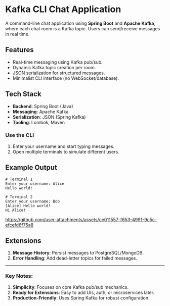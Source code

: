 # Kafka CLI Chat Application

A command-line chat application using **Spring Boot** and **Apache Kafka**, where each chat room is a Kafka topic. Users can send/receive messages in real time.

## Features
- Real-time messaging using Kafka pub/sub.
- Dynamic Kafka topic creation per room.
- JSON serialization for structured messages.
- Minimalist CLI interface (no WebSocket/database).

## Tech Stack
- **Backend**: Spring Boot (Java)
- **Messaging**: Apache Kafka
- **Serialization**: JSON (Spring Kafka)
- **Tooling**: Lombok, Maven

### Use the CLI
1. Enter your username and start typing messages.
2. Open multiple terminals to simulate different users.

## Example Output
```plaintext
# Terminal 1
Enter your username: Alice
Hello world!

# Terminal 2
Enter your username: Bob
[Alice] Hello world!
Hi Alice!
```

https://github.com/user-attachments/assets/ce011557-f653-4991-9c5c-efcefd6f75a8

## Extensions
1. **Message History**: Persist messages to PostgreSQL/MongoDB.
2. **Error Handling**: Add dead-letter topics for failed messages.

---

### Key Notes:
1. **Simplicity**: Focuses on core Kafka pub/sub mechanics.
2. **Ready for Extensions**: Easy to add UIs, auth, or microservices later.
3. **Production-Friendly**: Uses Spring Kafka for robust configuration.
